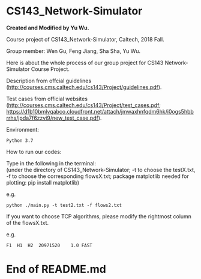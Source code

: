 # CS143_Network-Simulator

<b> Created and Modified by Yu Wu. </b>

Course project of CS143_Network-Simulator, Caltech, 2018 Fall.  

Group member: Wen Gu, Feng Jiang, Sha Sha, Yu Wu.

Here is about the whole process of our group project for CS143 Network-Simulator Course Project.  

Description from offcial guidelines (http://courses.cms.caltech.edu/cs143/Project/guidelines.pdf).  

Test cases from official websites (http://courses.cms.caltech.edu/cs143/Project/test_cases.pdf; https://d1b10bmlvqabco.cloudfront.net/attach/jmwaxhnfqdm6hk/i0ogs5hbbrrhs/jpda7f6zzvi9/new_test_case.pdf).  

Environment:  

    Python 3.7
  
How to run our codes:  

Type in the following in the terminal:  
(under the directory of CS143_Network-Simulator; -t to choose the testX.txt, -f to choose the corresponding flowsX.txt; package matplotlib needed for plotting: pip install matplotlib)  

e.g.  
  
    python ./main.py -t test2.txt -f flows2.txt  
    
If you want to choose TCP algorithms, please modify the rightmost column of the flowsX.txt.  

e.g.   

    F1	H1	H2	20971520	1.0	FAST  
  
# End of README.md
